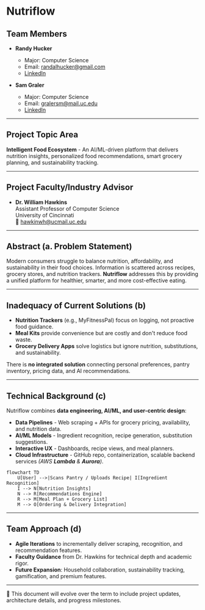 # Nutriflow

## Team Members

- **Randy Hucker**

  - Major: Computer Science
  - Email: [randalhucker@gmail.com](mailto:randalhucker@gmail.com)
  - [LinkedIn](https://www.linkedin.com/in/randy-hucker)

- **Sam Graler**
  - Major: Computer Science
  - Email: [gralersm@mail.uc.edu](mailto:gralersm@mail.uc.edu)
  - [LinkedIn](https://www.linkedin.com/in/sam-graler)

---

## Project Topic Area

**Intelligent Food Ecosystem** - An AI/ML-driven platform that delivers nutrition insights, personalized food recommendations, smart grocery planning, and sustainability tracking.

---

## Project Faculty/Industry Advisor

- **Dr. William Hawkins**  
  Assistant Professor of Computer Science  
  University of Cincinnati  
  📧 [hawkinwh@ucmail.uc.edu](mailto:hawkinwh@ucmail.uc.edu)

---

## Abstract (a. Problem Statement)

Modern consumers struggle to balance nutrition, affordability, and sustainability in their food choices. Information is scattered across recipes, grocery stores, and nutrition trackers. **Nutriflow** addresses this by providing a unified platform for healthier, smarter, and more cost-effective eating.

---

## Inadequacy of Current Solutions (b)

- **Nutrition Trackers** (e.g., MyFitnessPal) focus on logging, not proactive food guidance.
- **Meal Kits** provide convenience but are costly and don't reduce food waste.
- **Grocery Delivery Apps** solve logistics but ignore nutrition, substitutions, and sustainability.

There is **no integrated solution** connecting personal preferences, pantry inventory, pricing data, and AI recommendations.

---

## Technical Background (c)

Nutriflow combines **data engineering, AI/ML, and user-centric design**:

- **Data Pipelines** - Web scraping + APIs for grocery pricing, availability, and nutrition data.
- **AI/ML Models** - Ingredient recognition, recipe generation, substitution suggestions.
- **Interactive UX** - Dashboards, recipe views, and meal planners.
- **Cloud Infrastructure** - GitHub repo, containerization, scalable backend services _(AWS **Lambda** & **Aurora**)_.

```mermaid
flowchart TD
    U[User] -->|Scans Pantry / Uploads Recipe| I[Ingredient Recognition]
    I --> N[Nutrition Insights]
    N --> R[Recommendations Engine]
    R --> M[Meal Plan + Grocery List]
    M --> O[Ordering & Delivery Integration]
```

---

## Team Approach (d)

- **Agile Iterations** to incrementally deliver scraping, recognition, and recommendation features.
- **Faculty Guidance** from Dr. Hawkins for technical depth and academic rigor.
- **Future Expansion**: Household collaboration, sustainability tracking, gamification, and premium features.

---

📌 This document will evolve over the term to include project updates, architecture details, and progress milestones.
